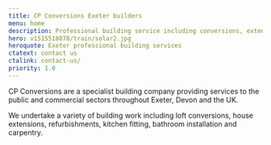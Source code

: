 ```yaml
---
title: CP Conversions Exeter builders
menu: home
description: Professional building service including conversions, extensions, refurbishments, kitchens, bathrooms and carpentry, throughout Exeter and Devon.
hero: v1515518078/train/solar2.jpg
heroquote: Exeter professional building services
ctatext: contact us
ctalink: contact-us/
priority: 1.0
---
```


CP Conversions are a specialist building company providing services to the public and commercial sectors throughout Exeter, Devon and the UK.

We undertake a variety of building work including loft conversions, house extensions, refurbishments, kitchen fitting, bathroom installation and carpentry.
